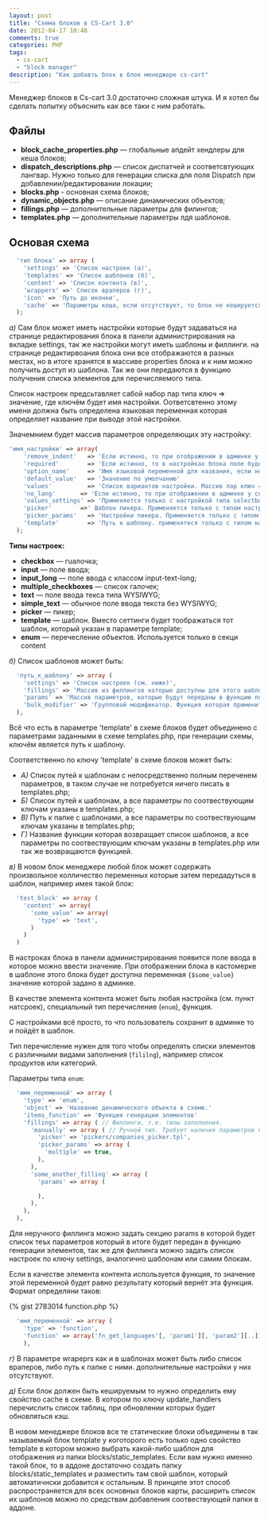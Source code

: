```yaml
---
layout: post
title: "Схема блоков в CS-Cart 3.0"
date: 2012-04-17 10:48
comments: true
categories: PHP
tags:
  - cs-cart
  - "block manager"
description: "Как добавть блок в блок менеджере cs-cart"
---
```


Менеджер блоков в Cs-cart 3.0 достаточно сложная штука. И я хотел бы сделать попытку
объяснить как все таки с ним работать.

<!-- more -->

## Файлы

* **block_cache_properties.php** — глобальные апдейт хендлеры для кеша блоков;
* **dispatch_descriptions.php** — список диспатчей и соответсвтующих лангвар. Нужно только
  для генерации списка для поля Dispatch при добавлении/редактировании локации;
* **blocks.php** - основная схема блоков;
* **dynamic_objects.php** — описание динамических объектов;
* **fillings.php** — дополнительные параметры для филингов;
* **templates.php** — дополнительные параметры лдя шаблонов.

## Основая схема

```php
  'тип блока' => array (
    'settings' => 'Список настроек (а)',
    'templates' => 'Список шаблонов (б)',
    'content' => 'Список контента (в)',
    'wrappers' =>' Список враперов (г)',
    'icon' => 'Путь до иконки',
    'cache' => 'Параметры кеша, если отсутствует, то блок не кешируется.'
  );
```

*а)* Сам блок может иметь настройки которые будут задаваться на странице редактирования
блока в панели администрирования на вкладке settings, так же настройки могут иметь шаблоны
и филлинги. на странице редактирвоания блока они все отображаются в разных местах, но в
итоге хранятся в массиве properties блока и к ним можно получить доступ из шаблона. Так же
они передаются в функцию получения списка элементов для перечисляемого типа.

Список настроек предсьтавляет сабой набор пар типа ключ => значение, где ключём будет имя
настройки. Оответсвтенно этому имени должна быть определена языковая переменная которая
определяет название при выводе этой настройки.

Значемнием будет массив параметров определяющих эту настройку:

```php
'имя_настройки' => array(
    'remove_indent'   => 'Если истинно, то при отображении в админке у настройки не будет отступа справа'
    'required'        => 'Если истинно, то в настройках блока поле будет обязательно для заполнения'
    'option_name'     => 'Имя языковой переменной для названия, если не задано в качестве него будет использоваться имя_настройки'
    'default_value'   => 'Значение по умолчанию'
    'values'          => 'Список вариантов настройки. Массив пар ключ => значение для настроек типа selectbox, multiple checkboxes'
    'no_lang'       => 'Если истинно, то при отображении в админке у списка вариантов занчение варианта будет выводится как есть, иначе интерпретирвоанться как языковая переменная'
    'values_settings' => 'Применяется только с настройкой типа selectbox. В этом параметре задаётся список вариантов и дополнительные настройки, которые будут появлятся только при выборе определённыз вариантов родительского списка. В качестве примера см. схему блока аддона Rss Feed.'
    'picker'        =>' Шаблон пикера. Применяется только с типом настройки picker.'
    'picker_params'   => 'Настройки пикера. Применяется только с типом настройки picker.'
    'template'        => 'Путь к шаблону. применятеся только с типом настройки "template"'
  );
```

**Типы настроек:**

* **checkbox** — гuалочка;
* **input** — поле ввода;
* **input_long** — поле ввода с классом input-text-long;
* **multiple_checkboxes** — список галочек;
* **text** — поле ввода текса типа WYSIWYG;
* **simple_text** — обычное поле ввода текста без WYSIWYG;
* **picker** — пикер;
* **template** — шаблон. Вместо сеттинги будет тоображаться тот шаблон, который указан в
  параметре template;
* **enum** — перечесление объектов. Используется только в секци content

*б)* Список шаблонов может быть:

```php
  'путь_к_шаблону' => array (
    'settings' => 'Список настроек (см. ниже)',
    'fillings' => 'Массив из филлингов которые доступны для этого шаблона (все сотальные филлинги будут автоматически исключены из списка)',
    'params' => 'Массив параметров, которые будут переданы в функцию получения элементов блока',
    'bulk_modifier' => 'Групповой модификатор. Функция которая применится к элементам блока перед выводом'
  ),
```

Всё что есть в параметре 'template' в схеме блоков будет объединено с параметрами
заданными в схеме templates.php, при генерации схемы, ключём является путь к шаблону.

Соответственно по ключу 'template' в схеме блоков может быть:

* *А)* Список путей к шаблонам с непосредственно полным переченем параметров, в таком
  случае не потребуется ничего писать в templates.php;
* *Б)* Список путей к шаблонам, а все параметры по соотвествующим ключам указаны в
  templates.php;
* *В)* Путь к папке с шаблонами, а все параметры по соотвествующим ключам указаны в
  templates.php;
* *Г)* Название функции которая возвращает список шаблонов, а все параметры по
  соотвествующим ключам указаны в templates.php или так же возвращаются функцией.

*в)* В новом блок менеджере любой блок может содержать произвольное колличество переменных
которые затем передадуться в шаблон, например имея такой блок:

```php
  'test_block' => array (
    'content' => array(
      'some_value' => array(
        'type' => 'text',
      )
    )
  )
```

В настроках блока в панели администрирования появится поле ввода в которое можно ввести
значение. При отображении блока в кастомерке в шаблоне этого блока будет доступна
переменная `{$some_value}` значение которой задано в админке.

В качестве элемента контента может быть любая настройка (см. пункт натсроек), специальный
тип перечисление (`enum`), функция.

С настройками всё просто, то что пользователь сохранит в админке то и пойдёт в шаблон.

Тип перечисление нужен для того чтобы определять списки элементов с различными видами
заполнения (`fililng`), например список продуктов или категорий.

Параметры типа `enum`:

```php
  'имя_переменной' => array (
    'type' => 'enum',
    'object' => 'Название динамического объекта в схеме.'
    'items_function' => 'Функция генерации элементов'
    'fillings' => array ( // Филлинги, т.е. типы заполнения.
      'manually' => array ( // Ручной тип. Требует наличия параметров пикера.
        'picker' => 'pickers/companies_picker.tpl',
        'picker_params' => array (
          'multiple' => true,
        ),
      ),
      'some_another_filling' => array (
        'params' => array (

        ),
      ),
    ),
  ),
```

Для неручного филлинга можно задать секцию params в которой будет список теъх параметров
который в итоге будет передан в функцию генерации элементов, так же для филлинга можно
задать список настроек по ключу settings, аналогично шаблонам или самим блокам.

Если в качестве элемента контента используется функция, то значение этой переменной будет
равно результату который вернёт эта функция. Формат определяни таков:

{% gist 2783014 function.php %}
```php
  'имя_переменной' => array (
    'type' => 'function',
    'function' => array('fn_get_languages'[, 'param1'][, 'param2'][..]),
    ),
```

*г)* В параметре wrapeprs как и в шаблонах может быть либо список враперов, либо путь к
папке с ними. дополнительные настройки у них отсутствуют.

*д)* Если блок должен быть кешируемым то нужно определить ему свойство cache в схеме. В
котором по ключу update_handlers перечислить список таблиц, при обновлении которых будет
обновляться кэш.

В новом менеджере блоков все те статические блоки объединены в так называемый блок
template у коготорого есть только одно свойство  template в котором можно выбрать
какой-либо шаблон для отображения из папки blocks/static_templates. Если вам нужно именно
такой блок, то в аддоне достаточно создать папку blocks/static_templates и разместить там
свой шаблон, который автоматичнски добавится к остальным. В принципе этот способ
распространяется для всех основных блоков карты, расширить список их шаблонов можно по
средствам добавления соотвествующей папки в аддоне.
